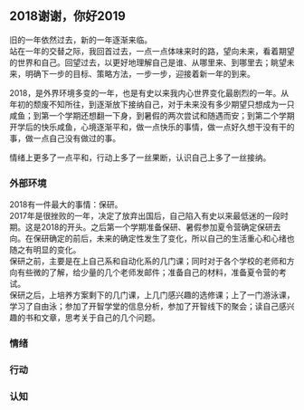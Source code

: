 ## 2018谢谢，你好2019

旧的一年依然过去，新的一年逐渐来临。  
站在一年的交替之际，我回首过去，一点一点体味来时的路，望向未来，看着期望的世界和自己。回望过去，以更好地理解自己是谁、从哪里来、到哪里去；眺望未来，明确下一步的目标、策略方法，一步一步，迎接着新一年的到来。  

2018，是外界环境多变的一年，也是有史以来我内心世界变化最剧烈的一年。从年初的颓废不知所往，到逐渐放下接纳自己，对于未来没有多少期望只想成为一只咸鱼；到第一个学期还想翻一下身，到暑假的两次尝试和随遇而安；到第二个学期开学后的快乐咸鱼，心境逐渐平和，做一点快乐的事情，做一点好久想干没有干的事，做一点自己没有做过的事。  

情绪上更多了一点平和，行动上多了一丝果断，认识自己上多了一丝接纳。

### 外部环境

2018有一件最大的事情：保研。  
2017年是很挫败的一年，决定了放弃出国后，自己陷入有史以来最低迷的一段时期。这是2018的开头。之后第一个学期准备保研、暑假参加夏令营确定保研去向。在保研确定的前后，未来的确定性发生了变化，所以自己的生活重心和心绪也随之有明显的变化。  
保研之前，主要是在上自己系和自动化系的几门课；同时对于各个学校的老师和方向有些微的了解，给少量的几个老师发邮件；准备自己的材料，准备夏令营的考试。  
保研之后，上培养方案剩下的几门课，上几门感兴趣的选修课；上了一门游泳课，学习了自由泳；参加了开智学堂的信息分析，参加了开智线下的聚会；读自己感兴趣的书和文章，思考关于自己的几个问题。  


### 情绪

### 行动

### 认知
